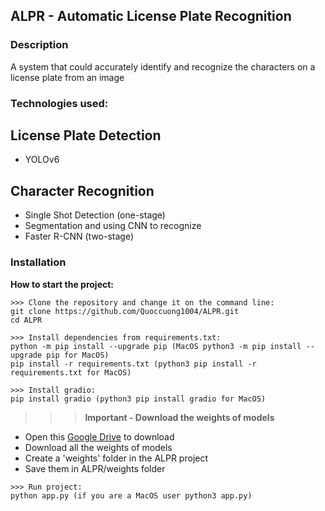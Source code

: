 ## ALPR - Automatic License Plate Recognition 
### Description
A system that could accurately identify and recognize the characters on a license plate from an image
### Technologies used:
## License Plate Detection
- YOLOv6
## Character Recognition
- Single Shot Detection (one-stage)
- Segmentation and using CNN to recognize
- Faster R-CNN (two-stage)

### Installation
**How to start the project:**
```
>>> Clone the repository and change it on the command line:
git clone https://github.com/Quoccuong1004/ALPR.git
cd ALPR
```
```
>>> Install dependencies from requirements.txt:
python -m pip install --upgrade pip (MacOS python3 -m pip install --upgrade pip for MacOS)
pip install -r requirements.txt (python3 pip install -r requirements.txt for MacOS)
```
```
>>> Install gradio:
pip install gradio (python3 pip install gradio for MacOS)
```
>>><strong>Important - Download the weights of models</strong>
- Open this <a href="https://drive.google.com/drive/folders/1mlu-t7ZW3XIF43dmByD7oZPmipYQ4uNY?fbclid=IwAR12tb-a4CetJj1IyzqLGMlxNR7tGC3qIwrVI_LTzUXV8VPHDzEsVKrsXeQ">Google Drive</a> to download
- Download all the weights of models
- Create a 'weights' folder in the ALPR project
- Save them in ALPR/weights folder
```
>>> Run project:
python app.py (if you are a MacOS user python3 app.py)
```
